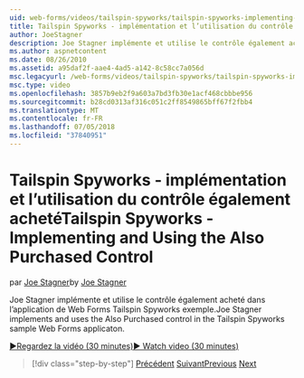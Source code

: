 ```yaml
---
uid: web-forms/videos/tailspin-spyworks/tailspin-spyworks-implementing-and-using-the-also-purchased-control
title: Tailspin Spyworks - implémentation et l’utilisation du contrôle également acheté | Microsoft Docs
author: JoeStagner
description: Joe Stagner implémente et utilise le contrôle également acheté dans l’application Web Forms Tailspin Spyworks.
ms.author: aspnetcontent
ms.date: 08/26/2010
ms.assetid: a95daf2f-aae4-4ad5-a142-8c58cc7a056d
msc.legacyurl: /web-forms/videos/tailspin-spyworks/tailspin-spyworks-implementing-and-using-the-also-purchased-control
msc.type: video
ms.openlocfilehash: 3857b9eb2f9a603a7bd3fb30e1acf468cbbbe956
ms.sourcegitcommit: b28cd0313af316c051c2ff8549865bff67f2fbb4
ms.translationtype: MT
ms.contentlocale: fr-FR
ms.lasthandoff: 07/05/2018
ms.locfileid: "37840951"
---
```

<a name="tailspin-spyworks---implementing-and-using-the-also-purchased-control"></a><span data-ttu-id="0b41b-103">Tailspin Spyworks - implémentation et l’utilisation du contrôle également acheté</span><span class="sxs-lookup"><span data-stu-id="0b41b-103">Tailspin Spyworks - Implementing and Using the Also Purchased Control</span></span>
====================
<span data-ttu-id="0b41b-104">par [Joe Stagner](https://github.com/JoeStagner)</span><span class="sxs-lookup"><span data-stu-id="0b41b-104">by [Joe Stagner](https://github.com/JoeStagner)</span></span>

<span data-ttu-id="0b41b-105">Joe Stagner implémente et utilise le contrôle également acheté dans l’application de Web Forms Tailspin Spyworks exemple.</span><span class="sxs-lookup"><span data-stu-id="0b41b-105">Joe Stagner implements and uses the Also Purchased control in the Tailspin Spyworks sample Web Forms applicaton.</span></span>

[<span data-ttu-id="0b41b-106">&#9654;Regardez la vidéo (30 minutes)</span><span class="sxs-lookup"><span data-stu-id="0b41b-106">&#9654; Watch video (30 minutes)</span></span>](https://channel9.msdn.com/Blogs/ASP-NET-Site-Videos/tailspin-spyworks-implementing-and-using-the-also-purchased-control)

> [!div class="step-by-step"]
> <span data-ttu-id="0b41b-107">[Précédent](tailspin-spyworks-creating-and-using-the-popular-products-control.md)
> [Suivant](tailspin-spyworks-intro-ui-and-edm.md)</span><span class="sxs-lookup"><span data-stu-id="0b41b-107">[Previous](tailspin-spyworks-creating-and-using-the-popular-products-control.md)
[Next](tailspin-spyworks-intro-ui-and-edm.md)</span></span>
